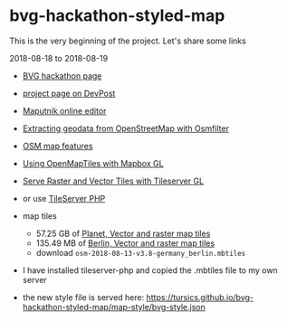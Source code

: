 # bvg-hackathon-styled-map

This is the very beginning of the project. Let's share some links

2018-08-18 to 2018-08-19

- [BVG hackathon page](https://hackathon.bvg.de/)
- [project page on DevPost](https://devpost.com/software/bvg-styled-map)


- [Maputnik online editor](https://maputnik.github.io/editor/#14.89/52.52072/13.36238)
- [Extracting geodata from OpenStreetMap with Osmfilter](https://journocode.com/2018/01/08/extract-geodata-openstreetmap-osmfilter/)
- [OSM map features](https://wiki.openstreetmap.org/wiki/Map_Features#Building)


- [Using OpenMapTiles with Mapbox GL](https://openmaptiles.org/docs/style/mapbox-gl-style-spec/)
- [Serve Raster and Vector Tiles with Tileserver GL](https://openmaptiles.org/docs/host/tileserver-gl/)
- or use [TileServer PHP](https://openmaptiles.org/docs/host/tileserver-php/)
- map tiles
  - 57.25 GB of [Planet, Vector and raster map tiles](https://openmaptiles.com/downloads/planet/)
  - 135.49 MB of [Berlin, Vector and raster map tiles](https://openmaptiles.com/downloads/europe/germany/berlin/)
  - download ```osm-2018-08-13-v3.8-germany_berlin.mbtiles```
- I have installed tileserver-php and copied the .mbtiles file to my own server
- the new style file is served here: https://tursics.github.io/bvg-hackathon-styled-map/map-style/bvg-style.json
